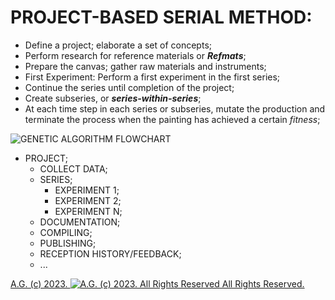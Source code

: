 # PROJECT-BASED SERIAL METHOD:
* Define a project; elaborate a set of concepts;
* Perform research for reference materials or __*Refmats*__;
* Prepare the canvas; gather raw materials and instruments;
* First Experiment: Perform a first experiment in the first series;
* Continue the series until completion of the project;
* Create subseries, or __*series-within-series*__;
* At each time step in each series or subseries, mutate the production and terminate the process when the painting has achieved a certain *fitness*;

![GENETIC ALGORITHM FLOWCHART](https://historiotheque.files.wordpress.com/2023/08/genetic_algorithm_flowchart_resize.png)

* PROJECT;
  * COLLECT DATA;
  * SERIES;
    * EXPERIMENT 1;
    * EXPERIMENT 2;
    * EXPERIMENT N;
  * DOCUMENTATION;
  * COMPILING;
  * PUBLISHING;
  * RECEPTION HISTORY/FEEDBACK;
  * ...
 
[A.G. (c) 2023. ![A.G. (c) 2023. All Rights Reserved](https://historiotheque.files.wordpress.com/2016/11/ag_signature_official_2015_50px_cropped.jpg) All Rights Reserved.](http://alexgagnon.com)

